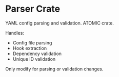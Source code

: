 # Parser Crate

YAML config parsing and validation. ATOMIC crate.

Handles:
- Config file parsing
- Hook extraction
- Dependency validation
- Unique ID validation

Only modify for parsing or validation changes.
